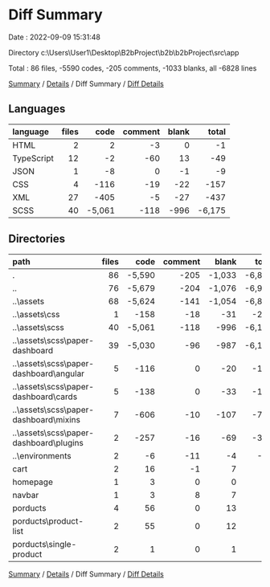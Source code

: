# Diff Summary

Date : 2022-09-09 15:31:48

Directory c:\\Users\\User1\\Desktop\\B2bProject\\b2b\\b2bProject\\src\\app

Total : 86 files,  -5590 codes, -205 comments, -1033 blanks, all -6828 lines

[Summary](results.md) / [Details](details.md) / Diff Summary / [Diff Details](diff-details.md)

## Languages
| language | files | code | comment | blank | total |
| :--- | ---: | ---: | ---: | ---: | ---: |
| HTML | 2 | 2 | -3 | 0 | -1 |
| TypeScript | 12 | -2 | -60 | 13 | -49 |
| JSON | 1 | -8 | 0 | -1 | -9 |
| CSS | 4 | -116 | -19 | -22 | -157 |
| XML | 27 | -405 | -5 | -27 | -437 |
| SCSS | 40 | -5,061 | -118 | -996 | -6,175 |

## Directories
| path | files | code | comment | blank | total |
| :--- | ---: | ---: | ---: | ---: | ---: |
| . | 86 | -5,590 | -205 | -1,033 | -6,828 |
| .. | 76 | -5,679 | -204 | -1,076 | -6,959 |
| ..\\assets | 68 | -5,624 | -141 | -1,054 | -6,819 |
| ..\\assets\\css | 1 | -158 | -18 | -31 | -207 |
| ..\\assets\\scss | 40 | -5,061 | -118 | -996 | -6,175 |
| ..\\assets\\scss\\paper-dashboard | 39 | -5,030 | -96 | -987 | -6,113 |
| ..\\assets\\scss\\paper-dashboard\\angular | 5 | -116 | 0 | -20 | -136 |
| ..\\assets\\scss\\paper-dashboard\\cards | 5 | -138 | 0 | -33 | -171 |
| ..\\assets\\scss\\paper-dashboard\\mixins | 7 | -606 | -10 | -107 | -723 |
| ..\\assets\\scss\\paper-dashboard\\plugins | 2 | -257 | -16 | -69 | -342 |
| ..\\environments | 2 | -6 | -11 | -4 | -21 |
| cart | 2 | 16 | -1 | 7 | 22 |
| homepage | 1 | 3 | 0 | 0 | 3 |
| navbar | 1 | 3 | 8 | 7 | 18 |
| porducts | 4 | 56 | 0 | 13 | 69 |
| porducts\\product-list | 2 | 55 | 0 | 12 | 67 |
| porducts\\single-product | 2 | 1 | 0 | 1 | 2 |

[Summary](results.md) / [Details](details.md) / Diff Summary / [Diff Details](diff-details.md)